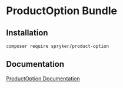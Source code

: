 # ProductOption Bundle

## Installation

```
composer require spryker/product-option
```

## Documentation

[ProductOption Documentation](https://spryker.github.io/product-option/index.html)





